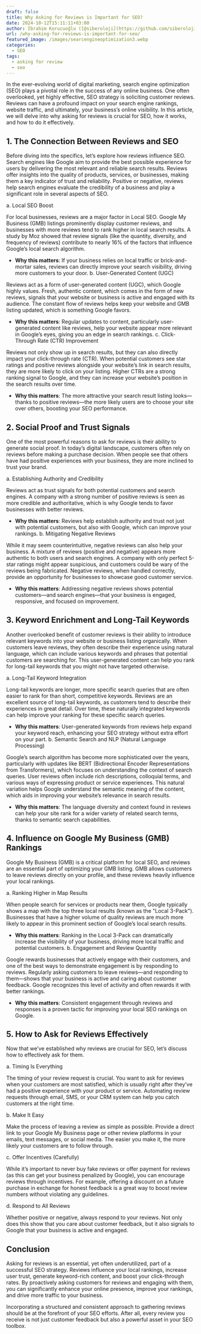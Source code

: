 ```yaml
---
draft: false
title: Why Asking for Reviews is Important for SEO?
date: 2024-10-12T15:11:11+03:00
author: İbrahim Korucuoğlu ([@siberoloji](https://github.com/siberoloji))
url: /why-asking-for-reviews-is-important-for-seo/
featured_image: /images/searcengineoptimization3.webp
categories:
  - SEO
tags:
  - asking for review
  - seo
---
```

In the ever-evolving world of digital marketing, search engine optimization (SEO) plays a pivotal role in the success of any online business. One often overlooked, yet highly effective, SEO strategy is soliciting customer reviews. Reviews can have a profound impact on your search engine rankings, website traffic, and ultimately, your business’s online visibility. In this article, we will delve into why asking for reviews is crucial for SEO, how it works, and how to do it effectively.

## 1. The Connection Between Reviews and SEO

Before diving into the specifics, let’s explore how reviews influence SEO. Search engines like Google aim to provide the best possible experience for users by delivering the most relevant and reliable search results. Reviews offer insights into the quality of products, services, or businesses, making them a key indicator of trust and reliability. Positive or negative, reviews help search engines evaluate the credibility of a business and play a significant role in several aspects of SEO.

a. Local SEO Boost

For local businesses, reviews are a major factor in Local SEO. Google My Business (GMB) listings prominently display customer reviews, and businesses with more reviews tend to rank higher in local search results. A study by Moz showed that review signals (like the quantity, diversity, and frequency of reviews) contribute to nearly 16% of the factors that influence Google’s local search algorithm.
* **Why this matters**: If your business relies on local traffic or brick-and-mortar sales, reviews can directly improve your search visibility, driving more customers to your door.
b. User-Generated Content (UGC)

Reviews act as a form of user-generated content (UGC), which Google highly values. Fresh, authentic content, which comes in the form of new reviews, signals that your website or business is active and engaged with its audience. The constant flow of reviews helps keep your website and GMB listing updated, which is something Google favors.
* **Why this matters**: Regular updates to content, particularly user-generated content like reviews, help your website appear more relevant in Google’s eyes, giving you an edge in search rankings.
c. Click-Through Rate (CTR) Improvement

Reviews not only show up in search results, but they can also directly impact your click-through rate (CTR). When potential customers see star ratings and positive reviews alongside your website’s link in search results, they are more likely to click on your listing. Higher CTRs are a strong ranking signal to Google, and they can increase your website’s position in the search results over time.
* **Why this matters**: The more attractive your search result listing looks—thanks to positive reviews—the more likely users are to choose your site over others, boosting your SEO performance.
## 2. Social Proof and Trust Signals

One of the most powerful reasons to ask for reviews is their ability to generate social proof. In today’s digital landscape, customers often rely on reviews before making a purchase decision. When people see that others have had positive experiences with your business, they are more inclined to trust your brand.

a. Establishing Authority and Credibility

Reviews act as trust signals for both potential customers and search engines. A company with a strong number of positive reviews is seen as more credible and authoritative, which is why Google tends to favor businesses with better reviews.
* **Why this matters**: Reviews help establish authority and trust not just with potential customers, but also with Google, which can improve your rankings.
b. Mitigating Negative Reviews

While it may seem counterintuitive, negative reviews can also help your business. A mixture of reviews (positive and negative) appears more authentic to both users and search engines. A company with only perfect 5-star ratings might appear suspicious, and customers could be wary of the reviews being fabricated. Negative reviews, when handled correctly, provide an opportunity for businesses to showcase good customer service.
* **Why this matters**: Addressing negative reviews shows potential customers—and search engines—that your business is engaged, responsive, and focused on improvement.
## 3. Keyword Enrichment and Long-Tail Keywords

Another overlooked benefit of customer reviews is their ability to introduce relevant keywords into your website or business listing organically. When customers leave reviews, they often describe their experience using natural language, which can include various keywords and phrases that potential customers are searching for. This user-generated content can help you rank for long-tail keywords that you might not have targeted otherwise.

a. Long-Tail Keyword Integration

Long-tail keywords are longer, more specific search queries that are often easier to rank for than short, competitive keywords. Reviews are an excellent source of long-tail keywords, as customers tend to describe their experiences in great detail. Over time, these naturally integrated keywords can help improve your ranking for these specific search queries.
* **Why this matters**: User-generated keywords from reviews help expand your keyword reach, enhancing your SEO strategy without extra effort on your part.
b. Semantic Search and NLP (Natural Language Processing)

Google’s search algorithm has become more sophisticated over the years, particularly with updates like BERT (Bidirectional Encoder Representations from Transformers), which focuses on understanding the context of search queries. User reviews often include rich descriptions, colloquial terms, and various ways of expressing product or service experiences. This natural variation helps Google understand the semantic meaning of the content, which aids in improving your website’s relevance in search results.
* **Why this matters**: The language diversity and context found in reviews can help your site rank for a wider variety of related search terms, thanks to semantic search capabilities.
## 4. Influence on Google My Business (GMB) Rankings

Google My Business (GMB) is a critical platform for local SEO, and reviews are an essential part of optimizing your GMB listing. GMB allows customers to leave reviews directly on your profile, and these reviews heavily influence your local rankings.

a. Ranking Higher in Map Results

When people search for services or products near them, Google typically shows a map with the top three local results (known as the "Local 3-Pack"). Businesses that have a higher volume of quality reviews are much more likely to appear in this prominent section of Google’s local search results.
* **Why this matters**: Ranking in the Local 3-Pack can dramatically increase the visibility of your business, driving more local traffic and potential customers.
b. Engagement and Review Quantity

Google rewards businesses that actively engage with their customers, and one of the best ways to demonstrate engagement is by responding to reviews. Regularly asking customers to leave reviews—and responding to them—shows that your business is active and caring about customer feedback. Google recognizes this level of activity and often rewards it with better rankings.
* **Why this matters**: Consistent engagement through reviews and responses is a proven tactic for improving your local SEO rankings on Google.
## 5. How to Ask for Reviews Effectively

Now that we’ve established why reviews are crucial for SEO, let’s discuss how to effectively ask for them.

a. Timing Is Everything

The timing of your review request is crucial. You want to ask for reviews when your customers are most satisfied, which is usually right after they’ve had a positive experience with your product or service. Automating review requests through email, SMS, or your CRM system can help you catch customers at the right time.

b. Make It Easy

Make the process of leaving a review as simple as possible. Provide a direct link to your Google My Business page or other review platforms in your emails, text messages, or social media. The easier you make it, the more likely your customers are to follow through.

c. Offer Incentives (Carefully)

While it’s important to never buy fake reviews or offer payment for reviews (as this can get your business penalized by Google), you can encourage reviews through incentives. For example, offering a discount on a future purchase in exchange for honest feedback is a great way to boost review numbers without violating any guidelines.

d. Respond to All Reviews

Whether positive or negative, always respond to your reviews. Not only does this show that you care about customer feedback, but it also signals to Google that your business is active and engaged.

## Conclusion

Asking for reviews is an essential, yet often underutilized, part of a successful SEO strategy. Reviews influence your local rankings, increase user trust, generate keyword-rich content, and boost your click-through rates. By proactively asking customers for reviews and engaging with them, you can significantly enhance your online presence, improve your rankings, and drive more traffic to your business.

Incorporating a structured and consistent approach to gathering reviews should be at the forefront of your SEO efforts. After all, every review you receive is not just customer feedback but also a powerful asset in your SEO toolbox.
